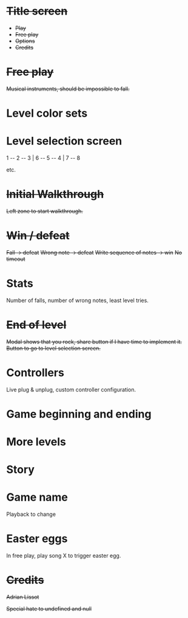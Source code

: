 # ~~Title screen~~

* ~~Play~~
* ~~Free play~~
* ~~Options~~
* ~~Credits~~

# ~~Free play~~

~~Musical instruments, should be impossible to fall.~~

# Level color sets

# Level selection screen

1 -- 2 -- 3
          |
6 -- 5 -- 4
|
7 -- 8

etc.


# ~~Initial Walkthrough~~ 

~~Left zone to start walkthrough.~~

# ~~Win / defeat~~

~~Fall -> defeat~~
~~Wrong note -> defeat~~
~~Write sequence of notes -> win~~
~~No timeout~~

# Stats

Number of falls, number of wrong notes, least level tries.

# ~~End of level~~

~~Modal shows that you rock, share button if I have time to implement it.~~
~~Button to go to level selection screen.~~

# Controllers

Live plug & unplug, custom controller configuration.

# Game beginning and ending

# More levels

# Story

# Game name

Playback to change

# Easter eggs

In free play, play song X to trigger easter egg.

# ~~Credits~~

~~Adrian Lissot~~

~~Special hate to undefined and null~~